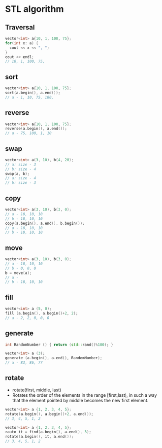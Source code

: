 # STL algorithm

## Traversal
  ```c++
  vector<int> a{10, 1, 100, 75};
  for(int x: a) {
    cout << x << ", ";
  }
  cout << endl;
  // 10, 1, 100, 75,

  ```
## sort
  ```c++
  vector<int> a{10, 1, 100, 75};
  sort(a.begin(), a.end());
  // a - 1, 10, 75, 100,
  ```
## reverse
  ```c++
  vector<int> a{10, 1, 100, 75};
  reverse(a.begin(), a.end());
  // a - 75, 100, 1, 10
  ```

## swap
  ```c++
  vector<int> a(3, 10), b(4, 20);
  // a: size - 3
  // b: size - 4
  swap(a, b);
  // a: size - 4
  // b: size - 3
  ```
## copy
  ```c++
  vector<int> a(3, 10), b(3, 0);
  // a - 10, 10, 10
  // b - 10, 10, 10
  copy(a.begin(), a.end(), b.begin());
  // a - 10, 10, 10
  // b - 10, 10, 10
  ```

## move
  ```c++
  vector<int> a(3, 10), b(3, 0);
  // a - 10, 10, 10
  // b - 0, 0, 0
  b = move(a);
  // a -
  // b - 10, 10, 10
  ```
## fill
  ```c++
  vector<int> a (5, 0);
  fill (a.begin(), a.begin()+2, 2);
  // a - 2, 2, 0, 0, 0
  ```

## generate
  ```c++
  int RandomNumber () { return (std::rand()%100); }

  vector<int> a (3);
  generate (a.begin(), a.end(), RandomNumber);
  // a - 83, 86, 77
  ```

## rotate
  * rotate(first, middle, last)
  * Rotates the order of the elements in the range [first,last), in such a way that the element pointed by middle becomes the new first element.

  ```c++
  vector<int> a {1, 2, 3, 4, 5};
  rotate(a.begin(), a.begin()+2, a.end());
  // 3, 4, 5, 1, 2
  ```
  ```c++
  vector<int> a {1, 2, 3, 4, 5};
  rauto it = find(a.begin(), a.end(), 3);
  rotate(a.begin(), it, a.end());
  // 3, 4, 5, 1, 2
  ```
